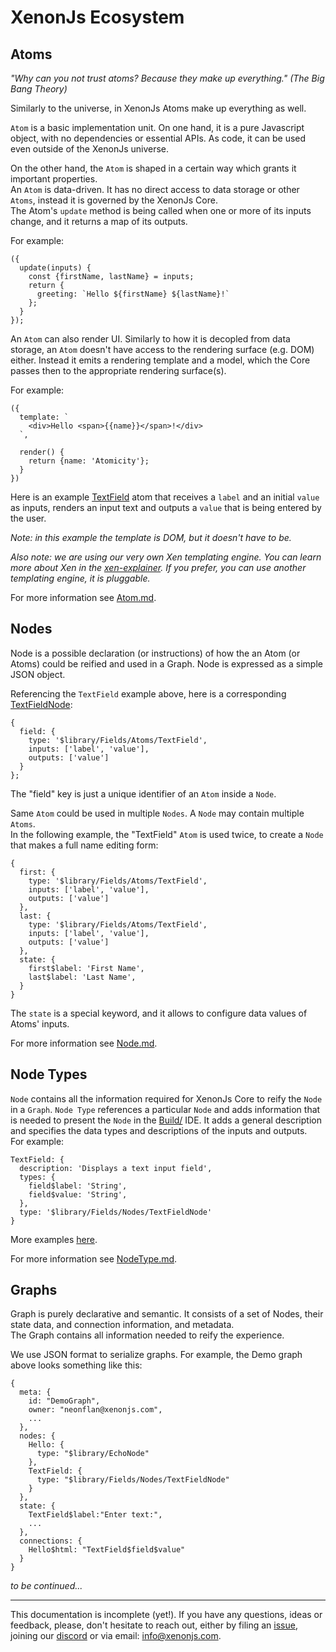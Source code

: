 # XenonJs Ecosystem

## Atoms

<i>"Why can you not trust atoms? Because they make up everything." (The Big Bang Theory)</i>

Similarly to the universe, in XenonJs Atoms make up everything as well.

`Atom` is a basic implementation unit.
On one hand, it is a pure Javascript object, with no dependencies or essential APIs. As code, it can be used even outside of the XenonJs universe.

On the other hand, the `Atom` is shaped in a certain way which grants it important properties.  
An `Atom` is data-driven. It has no direct access to data storage or other `Atoms`, instead it is governed by the XenonJs Core.  
The Atom's `update` method is being called when one or more of its inputs change, and it returns a map of its outputs.

For example:
```
({
  update(inputs) {
    const {firstName, lastName} = inputs;
    return {
      greeting: `Hello ${firstName} ${lastName}!`
    };
  }
});
```

An `Atom` can also render UI. Similarly to how it is decopled from data storage, an `Atom` doesn't have access to the rendering surface (e.g. DOM) either. Instead it emits a rendering template and a model, which the Core passes then to the appropriate rendering surface(s).

For example:
```
({
  template: `
    <div>Hello <span>{{name}}</span>!</div>
  `,

  render() {
    return {name: 'Atomicity'};
  }
})
```

Here is an example [TextField](https://github.com/NeonFlan/xenonjs/blob/main/pkg/Library/Fields/Atoms/TextField.js) atom that receives a `label` and an initial `value` as inputs, renders an input text and outputs a `value` that is being entered by the user. 


<i>Note: in this example the template is DOM, but it doesn't have to be.</i>  
  
<i>Also note: we are using our very own Xen templating engine. You can learn more about Xen in the [xen-explainer](https://xenon-js.web.app/0.7/Library/Dom/Xen/xen-explainer.html). If you prefer, you can use another templating engine, it is pluggable.</i>  

For more information see [Atom.md](./Atom.md).

## Nodes
Node is a possible declaration (or instructions) of how the an Atom (or Atoms) could be reified and used in a Graph.
Node is expressed as a simple JSON object.

Referencing the `TextField` example above, here is a corresponding [TextFieldNode](https://github.com/NeonFlan/xenonjs/blob/main/pkg/Library/Fields/Nodes/TextFieldNode.js):
```
{
  field: {
    type: '$library/Fields/Atoms/TextField',
    inputs: ['label', 'value'],
    outputs: ['value']
  }
};
```
The "field" key is just a unique identifier of an `Atom` inside a `Node`.

Same `Atom` could be used in multiple `Nodes`. A `Node` may contain multiple `Atoms`.  
In the following example, the "TextField" `Atom` is used twice, to create a `Node` that makes a full name editing form:
```
{
  first: {
    type: '$library/Fields/Atoms/TextField',
    inputs: ['label', 'value'],
    outputs: ['value']
  },
  last: {
    type: '$library/Fields/Atoms/TextField',
    inputs: ['label', 'value'],
    outputs: ['value']
  },
  state: {
    first$label: 'First Name',
    last$label: 'Last Name',
  }
}
```
The `state` is a special keyword, and it allows to configure data values of Atoms' inputs.

For more information see [Node.md](./Node.md).

## Node Types

`Node` contains all the information required for XenonJs Core to reify the `Node` in a `Graph`.
`Node Type` references a particular `Node` and adds information that is needed to present the `Node` in the [Build/](../Build/README.md#node-types) IDE.
It adds a general description and specifies the data types and descriptions of the inputs and outputs.  
For example:
```
TextField: {
  description: 'Displays a text input field',
  types: {
    field$label: 'String',
    field$value: 'String',
  },
  type: '$library/Fields/Nodes/TextFieldNode'
}
```
More examples [here](https://github.com/NeonFlan/xenonjs/blob/main/pkg/Library/Fields/FieldsNodeTypes.js).

For more information see [NodeType.md](./NodeType.md).

## Graphs

Graph is purely declarative and semantic. It consists of a set of Nodes, their state data, and connection information, and metadata.  
The Graph contains all information needed to reify the experience.

We use JSON format to serialize graphs. For example, the Demo graph above looks something like this:
```
{
  meta: {
    id: "DemoGraph",
    owner: "neonflan@xenonjs.com",
    ...
  },
  nodes: {
    Hello: {
      type: "$library/EchoNode"
    },
    TextField: {
      type: "$library/Fields/Nodes/TextFieldNode"
    }
  },
  state: {
    TextField$label:"Enter text:",
    ...
  },
  connections: {
    Hello$html: "TextField$field$value"
  }
}
```

<i>to be continued...</i>

---
  
  
This documentation is incomplete (yet!). If you have any questions, ideas or feedback, please, don't hesitate to reach out, either by filing an [issue](https://github.com/NeonFlan/xenonjs/issues/new), joining our [discord](https://discord.gg/PFsHCJHJdN) or via email: [info@xenonjs.com](mailto:info@xenonjs.com).
